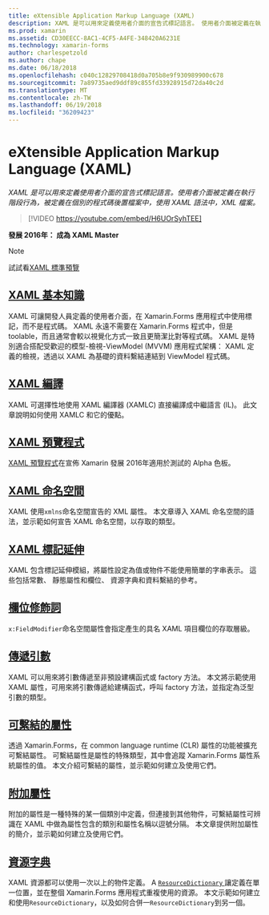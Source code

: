 ```yaml
---
title: eXtensible Application Markup Language (XAML)
description: XAML 是可以用來定義使用者介面的宣告式標記語言。 使用者介面被定義在執行階段行為，被定義在個別的程式碼後置檔案中，使用 XAML 語法中，XML 檔案。
ms.prod: xamarin
ms.assetid: CD30EECC-8AC1-4CF5-A4FE-348420A6231E
ms.technology: xamarin-forms
author: charlespetzold
ms.author: chape
ms.date: 06/18/2018
ms.openlocfilehash: c040c12829708418d0a705b8e9f930989900c678
ms.sourcegitcommit: 7a89735aed9ddf89c855fd33928915d72da40c2d
ms.translationtype: MT
ms.contentlocale: zh-TW
ms.lasthandoff: 06/19/2018
ms.locfileid: "36209423"
---
```

# <a name="extensible-application-markup-language-xaml"></a>eXtensible Application Markup Language (XAML)

_XAML 是可以用來定義使用者介面的宣告式標記語言。使用者介面被定義在執行階段行為，被定義在個別的程式碼後置檔案中，使用 XAML 語法中，XML 檔案。_

> [!VIDEO https://youtube.com/embed/H6UOrSyhTEE]

**發展 2016年： 成為 XAML Master**

> [!NOTE]
> 試試看[XAML 標準預覽](standard/index.md)

<a name="xaml" />

## <a name="xaml-basicsxaml-basicsindexmd"></a>[XAML 基本知識](xaml-basics/index.md)

XAML 可讓開發人員定義的使用者介面，在 Xamarin.Forms 應用程式中使用標記，而不是程式碼。 XAML 永遠不需要在 Xamarin.Forms 程式中，但是 toolable，而且通常會較以視覺化方式一致且更簡潔比對等程式碼。 XAML 是特別適合搭配受歡迎的模型-檢視-ViewModel (MVVM) 應用程式架構： XAML 定義的檢視，透過以 XAML 為基礎的資料繫結連結到 ViewModel 程式碼。

## <a name="xaml-compilationxamlcmd"></a>[XAML 編譯](xamlc.md)

XAML 可選擇性地使用 XAML 編譯器 (XAMLC) 直接編譯成中繼語言 (IL)。 此文章說明如何使用 XAMLC 和它的優點。

## <a name="xaml-previewerxaml-previewermd"></a>[XAML 預覽程式](xaml-previewer.md)

[XAML 預覽程式](~/xamarin-forms/xaml/xaml-previewer.md)在宣佈 Xamarin 發展 2016年適用於測試的 Alpha 色板。

## <a name="xaml-namespacesnamespacesmd"></a>[XAML 命名空間](namespaces.md)

XAML 使用`xmlns`命名空間宣告的 XML 屬性。 本文章導入 XAML 命名空間的語法，並示範如何宣告 XAML 命名空間，以存取的類型。

## <a name="xaml-markup-extensionsmarkup-extensionsindexmd"></a>[XAML 標記延伸](markup-extensions/index.md)

XAML 包含標記延伸模組，將屬性設定為值或物件不能使用簡單的字串表示。 這些包括常數、 靜態屬性和欄位、 資源字典和資料繫結的參考。

## <a name="field-modifiersfield-modifiersmd"></a>[欄位修飾詞](field-modifiers.md)

`x:FieldModifier`命名空間屬性會指定產生的具名 XAML 項目欄位的存取層級。

## <a name="passing-argumentspassing-argumentsmd"></a>[傳遞引數](passing-arguments.md)

XAML 可以用來將引數傳遞至非預設建構函式或 factory 方法。 本文將示範使用 XAML 屬性，可用來將引數傳遞給建構函式，呼叫 factory 方法，並指定為泛型引數的類型。

## <a name="bindable-propertiesbindable-propertiesmd"></a>[可繫結的屬性](bindable-properties.md)

透過 Xamarin.Forms，在 common language runtime (CLR) 屬性的功能被擴充可繫結屬性。 可繫結屬性是屬性的特殊類型，其中會追蹤 Xamarin.Forms 屬性系統屬性的值。 本文介紹可繫結的屬性，並示範如何建立及使用它們。

## <a name="attached-propertiesattached-propertiesmd"></a>[附加屬性](attached-properties.md)

附加的屬性是一種特殊的某一個類別中定義，但連接到其他物件，可繫結屬性可辨識在 XAML 中做為屬性包含的類別和屬性名稱以逗號分隔。 本文章提供附加屬性的簡介，並示範如何建立及使用它們。

## <a name="resource-dictionariesresource-dictionariesmd"></a>[資源字典](resource-dictionaries.md)

XAML 資源都可以使用一次以上的物件定義。 A [ `ResourceDictionary` ](https://developer.xamarin.com/api/type/Xamarin.Forms.ResourceDictionary/)讓定義在單一位置，並在整個 Xamarin.Forms 應用程式重複使用的資源。 本文示範如何建立和使用`ResourceDictionary`，以及如何合併一`ResourceDictionary`到另一個。
